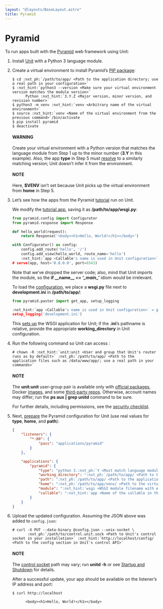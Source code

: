 ```yaml
---
layout: "@layouts/BaseLayout.astro"
title: Pyramid
---
```

# Pyramid

To run apps built with the [Pyramid](https://trypyramid.com) web framework
using Unit:

1. Install [Unit](../installation.md#installation-precomp-pkgs) with a Python 3 language module.
2. Create a virtual environment to install Pyramid’s [PIP package](https://docs.pylonsproject.org/projects/pyramid/en/latest/narr/install.html#installing-pyramid-on-a-unix-system):
   ```console
   $ cd :nxt_ph:`/path/to/app/ <Path to the application directory; use a real path in your configuration>`
   $ :nxt_hint:`python3 --version <Make sure your virtual environment version matches the module version>`
         Python :nxt_hint:`3.Y.Z <Major version, minor version, and revision number>`
   $ python3 -m venv :nxt_hint:`venv <Arbitrary name of the virtual environment>`
   $ source :nxt_hint:`venv <Name of the virtual environment from the previous command>`/bin/activate
   $ pip install pyramid
   $ deactivate
   ```

   #### WARNING
   Create your virtual environment with a Python version that matches the
   language module from Step 1 up to the minor number (**3.Y** in this
   example).  Also, the app **type** in Step 5 must [resolve](../configuration.md#configuration-apps-common) to a similarly matching version; Unit doesn’t
   infer it from the environment.

   #### NOTE
   Here, **$VENV** isn’t set because Unit picks up the virtual
   environment from **home** in Step 5.
3. Let’s see how the apps from the Pyramid [tutorial](https://docs.pylonsproject.org/projects/pyramid/en/latest/quick_tutorial)
   run on Unit.

   We modify the [tutorial app](https://docs.pylonsproject.org/projects/pyramid/en/latest/quick_tutorial/hello_world.html#steps),
   saving it as **/path/to/app/wsgi.py**:
   ```python
   from pyramid.config import Configurator
   from pyramid.response import Response

   def hello_world(request):
       return Response('<body><h1>Hello, World!</h1></body>')

   with Configurator() as config:
       config.add_route('hello', '/')
       config.add_view(hello_world, route_name='hello')
       :nxt_hint:`app <Callable's name is used in Unit configuration>` = config.make_wsgi_app()
   # serve(app, host='0.0.0.0', port=6543)
   ```

   Note that we’ve dropped the server code; also, mind that Unit imports
   the module, so the **if \_\_name_\_ == ‘_\_main_\_’** idiom would be
   irrelevant.

   To load the [configuration](https://docs.pylonsproject.org/projects/pyramid/en/latest/quick_tutorial/ini.html),
   we place a **wsgi.py** file next to **development.ini** in
   **/path/to/app/**:
   ```python
   from pyramid.paster import get_app, setup_logging

   :nxt_hint:`app <Callable's name is used in Unit configuration>` = get_app('development.ini')
   setup_logging('development.ini')
   ```

   This [sets up](https://docs.pylonsproject.org/projects/pyramid/en/latest/api/paster.html)
   the WSGI application for Unit; if the **.ini**’s pathname is
   relative, provide the appropriate **working_directory** in Unit
   configuration.
4. Run the following command so Unit can access :
   ```console
   # chown -R :nxt_hint:`unit:unit <User and group that Unit's router runs as by default>` :nxt_ph:`/path/to/app/ <Path to the application files such as /data/www/app/; use a real path in your commands>`
   ```

   #### NOTE
   The **unit:unit** user-group pair is available only with [official
   packages](../installation.md#installation-precomp-pkgs), Docker [images](../installation.md#installation-docker), and some [third-party repos](../installation.md#installation-community-repos).  Otherwise, account names may differ; run
   the **ps aux | grep unitd** command to be sure.

   For further details, including permissions, see the [security checklist](security.md#security-apps).
5. Next, [prepare](../configuration.md#configuration-python) the Pyramid configuration
   for Unit (use real values for **type**, **home**, and
   **path**):
   ```json
   {
       "listeners": {
           "*:80": {
               "pass": "applications/pyramid"
           }
       },

       "applications": {
           "pyramid": {
               "type": "python 3.:nxt_ph:`Y <Must match language module version and virtual environment version>`",
               "working_directory": ":nxt_ph:`/path/to/app/ <Path to the application directory; use a real path in your configuration>`",
               "path": ":nxt_ph:`/path/to/app/ <Path to the application directory; use a real path in your configuration>`",
               "home": ":nxt_ph:`/path/to/app/venv/ <Path to the virtual environment, if any>`",
               "module": ":nxt_hint:`wsgi <WSGI module filename with extension omitted>`",
               "callable": ":nxt_hint:`app <Name of the callable in the module to run>`"
           }
       }
   }
   ```
6. Upload the updated configuration.  Assuming the JSON above was added to
   `config.json`:
   ```console
   # curl -X PUT --data-binary @config.json --unix-socket \
          :nxt_ph:`/path/to/control.unit.sock <Path to Unit's control socket in your installation>` :nxt_hint:`http://localhost/config/ <Path to the config section in Unit's control API>`
   ```

   #### NOTE
   The [control socket](../controlapi.md#configuration-socket) path may vary; run
   **unitd -h** or see [Startup and Shutdown](source.md#source-startup) for details.

   After a successful update, your app should be available on the listener’s IP
   address and port:
   ```console
   $ curl http://localhost

         <body><h1>Hello, World!</h1></body>
   ```
